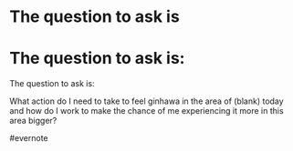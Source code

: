 # The question to ask is

# The question to ask is:

The question to ask is:

What action do I need to take to feel ginhawa in the area of (blank) today and how do I work to make the chance of me experiencing it more in this area bigger?

\#evernote

